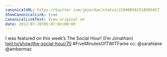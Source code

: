 ```yaml
---
canonicalURL: https://twitter.com/jmjordan/status/229080501518995457
ShowCanonicalLink: true
CanonicalLinkText: View original on
date: 2012-07-28T05:07:02+00:00
---
```

I was featured on this week’s The Social Hour! (I’m Jonathan) [twit.tv/show/the-social-hour/70](http://twit.tv/show/the-social-hour/70) #FiveMinutesOfTWITFame cc: @sarahlane @ambermac